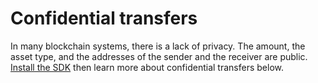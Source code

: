 # Confidential transfers

In many blockchain systems, there is a lack of privacy. The amount, the asset type, and the addresses of the sender and the receiver are public. [Install the SDK](../../../developer-materials/developer-sdks/utxo-native-chain-sdk/utxo-native-chain-sdk-installation.md) then learn more about confidential transfers below.
